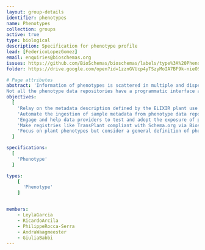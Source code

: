 ```yaml
---
layout: group-details
identifier: phenotypes
name: Phenotypes
collection: groups
active: true
type: biological
description: Specification for phenotype profile
lead: [FedericoLopezGomez]
email: enquiries@bioschemas.org
issues: https://github.com/BioSchemas/bioschemas/labels/type%3A%20Phenotype
folder: https://drive.google.com/open?id=1zznGVUcp4yTSzyMoIA7BF9k-nieOSHbL

# Page attributes
abstract: 'Information of phenotypes is scattered in multiple and disperse samples data repositories.
Not all the phenotype data repositories have a programmatic interface and the existing variety of programmatic interfaces are diverse and changeable.'
objectives:
  [
    'Relay on the metadata description defined by the ELIXIR plant use case and the IMPC mouse phenotype use case',
    'Automate the ingestion of sample metadata from phenotype data repositories into registries via Bioschemas.',
    'Engage and help data providers to test and adopt the exposure of phenotype metadata with Schema.org via Bioschemas.',
    'Make registries like TransPlant compliant with Schema.org via Bioschemas.',
    'Focus on plant phenotypes but consider a general definition of phenotype taking into account different types of phenotypes. eg. biomedical phenotypes, mouse phenotypes, ...'
  ]

specifications:
  [
    'Phenotype'
  ]

types:
    [
      'Phenotype'
    ]


members:
    - LeylaGarcia
    - RicardoArcila
    - PhilippeRocca-Serra
    - AndraWaagmeester
    - GiuliaBabbi
---
```

